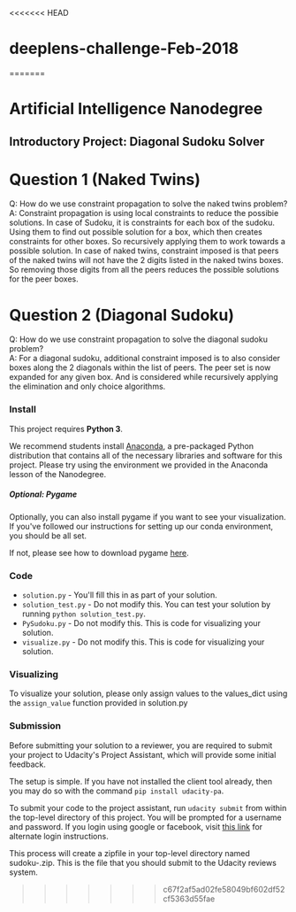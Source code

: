 <<<<<<< HEAD
# deeplens-challenge-Feb-2018
=======
# Artificial Intelligence Nanodegree
## Introductory Project: Diagonal Sudoku Solver

# Question 1 (Naked Twins)
Q: How do we use constraint propagation to solve the naked twins problem?  
A: Constraint propagation is using local constraints to reduce the possibie solutions. In case of Sudoku, it is constraints for each box of the sudoku. Using them to find out possible solution for a box, which then creates constraints for other boxes. So recursively applying them to work towards a possible solution.
In case of naked twins, constraint imposed is that peers of the naked twins will not have the 2 digits listed in the naked twins boxes. So removing those digits from all the peers reduces the possible solutions for the peer boxes.

# Question 2 (Diagonal Sudoku)
Q: How do we use constraint propagation to solve the diagonal sudoku problem?  
A: For a diagonal sudoku, additional constraint imposed is to also consider boxes along the 2 diagonals within the list of peers. The peer set is now expanded for any given box. And is considered while recursively applying the elimination and only choice algorithms.

### Install

This project requires **Python 3**.

We recommend students install [Anaconda](https://www.continuum.io/downloads), a pre-packaged Python distribution that contains all of the necessary libraries and software for this project. 
Please try using the environment we provided in the Anaconda lesson of the Nanodegree.

##### Optional: Pygame

Optionally, you can also install pygame if you want to see your visualization. If you've followed our instructions for setting up our conda environment, you should be all set.

If not, please see how to download pygame [here](http://www.pygame.org/download.shtml).

### Code

* `solution.py` - You'll fill this in as part of your solution.
* `solution_test.py` - Do not modify this. You can test your solution by running `python solution_test.py`.
* `PySudoku.py` - Do not modify this. This is code for visualizing your solution.
* `visualize.py` - Do not modify this. This is code for visualizing your solution.

### Visualizing

To visualize your solution, please only assign values to the values_dict using the `assign_value` function provided in solution.py

### Submission
Before submitting your solution to a reviewer, you are required to submit your project to Udacity's Project Assistant, which will provide some initial feedback.  

The setup is simple.  If you have not installed the client tool already, then you may do so with the command `pip install udacity-pa`.  

To submit your code to the project assistant, run `udacity submit` from within the top-level directory of this project.  You will be prompted for a username and password.  If you login using google or facebook, visit [this link](https://project-assistant.udacity.com/auth_tokens/jwt_login) for alternate login instructions.

This process will create a zipfile in your top-level directory named sudoku-<id>.zip.  This is the file that you should submit to the Udacity reviews system.

>>>>>>> c67f2af5ad02fe58049bf602df52cf5363d55fae
